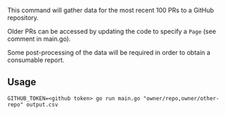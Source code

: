 This command will gather data for the most recent 100 PRs to a GitHub repository.

Older PRs can be accessed by updating the code to specify a `Page` (see comment in main.go).

Some post-processing of the data will be required in order to obtain a consumable report.

## Usage

```
GITHUB_TOKEN=<github token> go run main.go "owner/repo,owner/other-repo" output.csv
```
